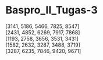 # Baspro_II_Tugas-3
[3141, 5186, 5466, 7825, 8547]<br>
[2431, 4852, 6269, 7917, 7868]<br>
[1193, 2758, 3656, 3531, 3431]<br>
[1582, 2632, 3287, 3488, 3719]<br>
[3287, 6235, 7846, 9420, 9671]<br>
